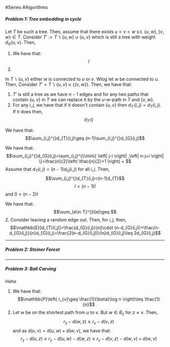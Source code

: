 #Series #Algorithms 

##### Problem 1: Tree embedding in cycle

Let $T$ be such a tree. Then, assume that there exists $u<v<w$ s.t. $\{ u,w \},\{ v,w \}\in T$. Consider $T':=T \backslash \{ u,w \}\cup \{ u,v \}$ which is still a tree with weight $d_{G}(u,v)$. Then,
1. We have that: $$l$$
1. 
In $T \backslash\{ u,v \}$ either $w$ is connected to $u$ or $v$. Wlog let $w$ be connected to $u$. Then, 
Consider $T'=T \backslash \{ u,v \}\cup \{\{ v,w \}\}$. Then, we have that:
1. $T'$ is still a tree as we have $n-1$ edges and for any two paths that contain $\{ u,v \}$ in $T$ we can replace it by the $u$-$w$-path in $T$ and $\{ v,w \}$. 
2. For any $i,j$, we have that if it doesn't contain $\{ u,v \}$ then $d_{T'}(i,j)=d_{T}(i,j)$. If it does then, $$d_{T'}()$$


We have that: $$\sum_{i,j}^{}d_{T}(i,j)\geq (n-1)\sum_{i,j}^{}d_{G}(i,j)$$

We have that: $$\sum_{i,j}^{}d_{G}(i,j)=\sum_{i,j}^{}\min\{ \left| j-i \right| ,\left| n-j+i \right|  \}=\frac{n}{2}\left( \frac{n}{2}+1 \right) + $$
Assume that $d_{T}(i,j)<(n-1)d_{G}(i,j)$ for all $i,j$. Then, $$\sum_{i,j}^{}d_{T}(i,j)<(n-1)d_{T}$$$$I<(n-1)I$$and $0<(n-2)I$

We have that: $$\sum_{e\in T}^{}l(e)\geq $$
2. Consider leaving a random edge out. Then, for $i,j$, then, $$\mathbb{E}[d_{T}(i,j)]=\frac{d_{G}(i,j)}{n}\cdot (n-d_{G}(i,j))+\frac{n-d_{G}(i,j)}{n}d_{G}(i,j)=\frac{2(n-d_{G}(i,j))}{n}d_{G}(i,j)\leq 2d_{G}(i,j)$$ 

---
##### Problem 2: Steiner Forest
---
##### Problem 3: Ball Carving
Hehe
1. We have that: $$\mathbb{P}\left( r_{v}\geq \frac{1}{\beta}\log n \right)\leq \frac{1}{n}$$
2. Let $w$ be on the shortest path from $u$ to $v$. But $w\in B_{z}$ for $z\neq v$. Then, $$r_{z}-d(w,z)\geq r_{v}-d(v,z)$$and as $d(u,v)=d(u,w)+d(w,v)$, we have that: $$r_{z}-d(u,z)\geq r_{z}-d(u,w)-d(w,z)\geq r_{v}-d(v,z)-d(w,v)+d(w,v)$$
